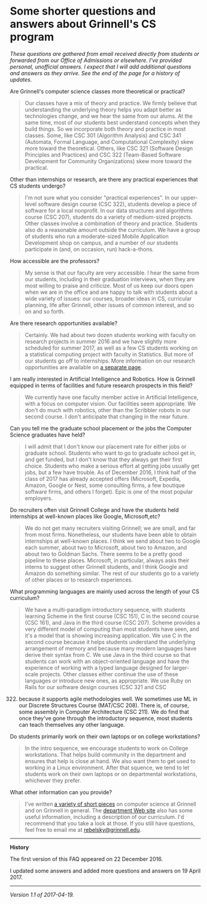 Some shorter questions and answers about Grinnell's CS program
==============================================================

*These questions are gathered from email received directly from students
or forwarded from our Office of Admissions or elsewhere.  I've provided
personal, unofficial answers.  I expect that I will add additional questions
and answers as they arrive.  See the end of the page for a history of
updates.*

Are Grinnell's computer science classes more theoretical or practical? 

> Our classes have a mix of theory and practice.  We firmly believe that
understanding the underlying theory helps you adapt better as technologies
change, and we hear the same from our alums.  At the same time, most of
our students best understand concepts when they build things.  So we
incorporate both theory and practice in most classes.  Some, like CSC
301 (Algorithm Analysis) and CSC 341 (Automata, Formal Language, and
Computational Complexity) skew more toward the theoretical.  Others,
like CSC 321 (Software Design Principles and Practices) and CSC 322
(Team-Based Software Development for Community Organizations) skew more
toward the practical.

Other than internships or research, are there any practical experiences
that CS students undergo?

> I'm not sure what you consider "practical experiences".  In our
upper-level software design course (CSC 322), students develop a
piece of software for a local nonprofit.  In our data structures and
algorithms course (CSC 207), students do a variety of medium-sized
projects.  Other classes involve a combination of theory and practice.
Students also do a reasonable amount outside the curriculum.  We have a
group of students who run a moderate-sized Mobile Application Development
shop on campus, and a number of our students participate in (and, on
occasion, run) hack-a-thons.

How accessible are the professors? 

> My sense is that our faculty are very accessible.  I hear the same
from our students, including in their graduation interviews, when they
are most willing to praise and criticize.  Most of us keep our doors
open when we are in the office and are happy to talk with students about
a wide variety of issues: our courses, broader ideas in CS, curricular
planning, life after Grinnell, other issues of common interest, and so
on and so forth.

Are there research opportunities available?

> Certainly.  We had about two dozen students working with faculty on
research projects in summer 2016 and we have slightly more scheduled
for summer 2017, as well as a few CS students working on a statistical
computing project with faculty in Statistics.  But more of our students
go off to internships.  More information on our research opportunities
are available on [a separate page](research-in-cs-2016).

I am really interested in Artificial Intelligence and Robotics. How is
Grinnell equipped in terms of facilities and future research prospects
in this field?

> We currently have one faculty member active in Artificial Intelligence,
with a focus on computer vision.  Our facilities seem appropriate.
We don't do much with robotics, other than the Scribbler robots in our
second course.  I don't anticipate that changing in the near future.

Can you tell me the graduate school placement or the jobs the Computer
Science graduates have held?

> I will admit that I don't know our placement rate for either jobs or
graduate school.  Students who want to go to graduate school get in, and
get funded, but I don't know that they always get their first choice.
Students who make a serious effort at getting jobs usually get jobs,
but a few have trouble. As of December 2016, I think half of the 
class of 2017 has already accepted offers (Microsoft, Expedia, Amazon,
Google or Nest, some consulting firms, a few boutique software firms,
and others I forget).  Epic is one of the most popular employers.

Do recruiters often visit Grinnell College and have the students held
internships at well-known places like Google, Microsoft,etc?

> We do not get many recruiters visiting Grinnell; we are small, and
far from most firms.  Nonetheless, our students have been able to obtain
internships at well-known places.  I think we send about two to Google
each summer, about two to Microsoft, about two to Amazon, and about
two to Goldman Sachs. There seems to be a pretty good pipeline to
these places.  Microsoft, in particular, always asks their interns
to suggest other Grinnell students, and I think Google and Amazon do
something similar.  The rest of our students go to a variety of other
places or to research experiences.

What programming languages are mainly used across the length of your
CS curriculum?

> We have a multi-paradigm introductory sequence, with students
learning Scheme in the first course (CSC 151), C in the second course
(CSC 161), and Java in the third course (CSC 207).  Scheme provides a
very different model of computing than most students have seen, and it's
a model that is showing increasing application.  We use C in the second
course because it helps students understand the underlying arrangement
of memory and because many modern languages have derive their syntax
from C.  We use Java in the third course so that students can work with
an object-oriented language and have the experience of working with a
typed language designed for larger-scale projects.  Other classes either
continue the use of these languages or introduce new ones, as appropriate.
We use Ruby on Rails for our software design courses (CSC 321 and CSC
322) because it supports agile methodologies well. We sometimes use ML
in our Discrete Structures Course (MAT/CSC 208).  There is, of course,
some assembly in Computer Architecture (CSC 211).  We do find that once
they've gone through the introductory sequence, most students can teach
themselves any other language.

Do students primarily work on their own laptops or on college workstations?

> In the intro sequence, we encourage students to work on College
workstations.  That helps build community in the department and ensures
that help is close at hand.  We also want them to get used to working
in a Linux environment.  After that squence, we tend to let students
work on their own laptops or on departmental workstations, whichever
they prefer.

What other information can you provide?

> I've written [a variety of short pieces](index-prospective-students)
on computer science at Grinnell and on Grinnell in general.  The
[department Web site](http://www.cs.grinnell.edu) also has some useful
information, including a description of our curriculum.  I'd recommend
that you take a look at those.  If you still have questions, feel free
to email me at <rebelsky@grinnell.edu>.

---

**History**

The first version of this FAQ appeared on 22 December 2016.  

I updated some answers and added more questions and answers on 19
April 2017.

---

*Version 1.1 of 2017-04-19.*
